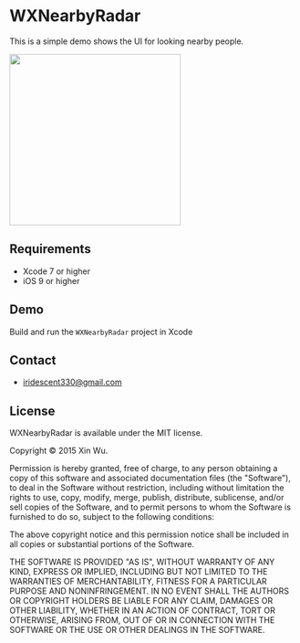 
WXNearbyRadar
====================
This is a simple demo shows the UI for looking nearby people.


<img src="https://github.com/wx0165927473/WXNearbyRadar/raw/master/demo.gif" width="300" />

## Requirements
* Xcode 7 or higher
* iOS 9 or higher

## Demo
Build and run the `WXNearbyRadar` project in Xcode

## Contact

- iridescent330@gmail.com

## License

WXNearbyRadar is available under the MIT license.

Copyright © 2015 Xin Wu.

Permission is hereby granted, free of charge, to any person obtaining a copy of this software and associated documentation files (the "Software"), to deal in the Software without restriction, including without limitation the rights to use, copy, modify, merge, publish, distribute, sublicense, and/or sell copies of the Software, and to permit persons to whom the Software is furnished to do so, subject to the following conditions:

The above copyright notice and this permission notice shall be included in all copies or substantial portions of the Software.

THE SOFTWARE IS PROVIDED "AS IS", WITHOUT WARRANTY OF ANY KIND, EXPRESS OR IMPLIED, INCLUDING BUT NOT LIMITED TO THE WARRANTIES OF MERCHANTABILITY, FITNESS FOR A PARTICULAR PURPOSE AND NONINFRINGEMENT. IN NO EVENT SHALL THE AUTHORS OR COPYRIGHT HOLDERS BE LIABLE FOR ANY CLAIM, DAMAGES OR OTHER LIABILITY, WHETHER IN AN ACTION OF CONTRACT, TORT OR OTHERWISE, ARISING FROM, OUT OF OR IN CONNECTION WITH THE SOFTWARE OR THE USE OR OTHER DEALINGS IN THE SOFTWARE.

